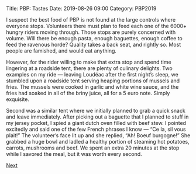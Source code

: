 Title: PBP: Tastes
Date: 2019-08-26 09:00
Category: PBP2019

I suspect the best food of PBP is not found at the large controls where everyone stops. Volunteers there must plan to feed each one of the 6000+ hungry riders moving through. Those stops are purely concerned with volume. Will there be enough pasta, enough baguettes, enough coffee to feed the ravenous horde? Quality takes a back seat, and rightly so. Most people are famished, and would eat anything.

However, for the rider willing to make that extra stop and spend time lingering at a roadside tent, there are plenty of culinary delights. Two examples on my ride — leaving Loudéac after the first night’s sleep, we stumbled upon a roadside tent serving heaping portions of mussels and fries. The mussels were cooked in garlic and white wine sauce, and the fries had soaked in all of the briny juice, all for a 5 euro note. Simply exquisite.

Second was a similar tent where we initially planned to grab a quick snack and leave immediately. After picking out a baguette that I planned to stuff in my jersey pocket, I spied a giant dutch oven filled with beef stew. I pointed excitedly and said one of the few French phrases I know — “Ce la, sil vous plait!” The volunteer’s face lit up and she replied, “Ah! Boeuf burgogne!” She grabbed a huge bowl and ladled a healthy portion of steaming hot potatoes, carrots, mushrooms and beef. We spent an extra 20 minutes at the stop while I savored the meal, but it was worth every second.

[Next]({filename}/pbp-aches.md)
